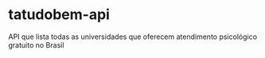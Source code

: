 # tatudobem-api
API que lista todas as universidades que oferecem atendimento psicológico gratuito no Brasil
